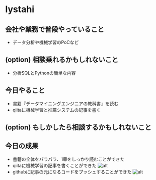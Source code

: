 # lystahi 

## 会社や業務で普段やっていること
 - データ分析や機械学習のPoCなど

## (option) 相談乗れるかもしれないこと
 - 分析SQLとPythonの簡単な内容

## 今日やること
 - 書籍『データマイニングエンジニアの教科書』を読む
 - qiitaに機械学習と推薦システムの記事を書く

## (option) もしかしたら相談するかもしれないこと

## 今日の成果
 - 書籍の全体をパラパラ、1章をしっかり読むことができた
 - qiitaに機械学習の記事を書くことができた ![alt](https://qiita.com/lystahi/items/d9ec7e5395c3b46fb10c)
 - githubに記事の元になるコードをプッシュすることができた ![alt](https://github.com/lystahi/qiita/blob/master/boston_regression_classification.ipynb)
